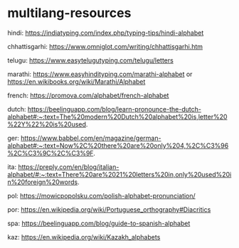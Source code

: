 # multilang-resources

hindi: https://indiatyping.com/index.php/typing-tips/hindi-alphabet

chhattisgarhi: https://www.omniglot.com/writing/chhattisgarhi.htm

telugu: https://www.easytelugutyping.com/telugu/letters

marathi: https://www.easyhindityping.com/marathi-alphabet or https://en.wikibooks.org/wiki/Marathi/Alphabet

french: https://promova.com/alphabet/french-alphabet

dutch: https://beelinguapp.com/blog/learn-pronounce-the-dutch-alphabet#:~:text=The%20modern%20Dutch%20alphabet%20is,letter%20%22Y%22%20is%20used.

ger: https://www.babbel.com/en/magazine/german-alphabet#:~:text=Now%2C%20there%20are%20only%204,%2C%C3%96%2C%C3%9C%2C%C3%9F.

ita: https://preply.com/en/blog/italian-alphabet/#:~:text=There%20are%2021%20letters%20in,only%20used%20in%20foreign%20words.

pol: https://mowicpopolsku.com/polish-alphabet-pronunciation/

por: https://en.wikipedia.org/wiki/Portuguese_orthography#Diacritics

spa: https://beelinguapp.com/blog/guide-to-spanish-alphabet

kaz: https://en.wikipedia.org/wiki/Kazakh_alphabets
